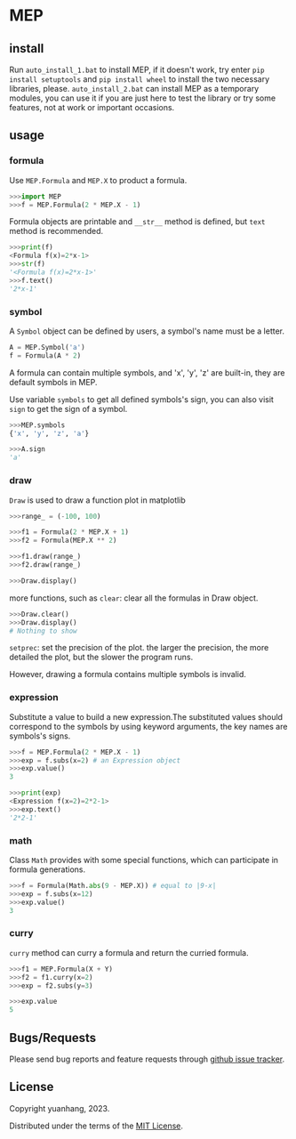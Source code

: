 # MEP

## install

Run ```auto_install_1.bat``` to install MEP, if it doesn't work, try enter ```pip install setuptools``` and ```pip install wheel``` to install the two necessary libraries, please. 
```auto_install_2.bat``` can install MEP as a temporary modules, you can use it if you are just here to test the library or try some features, not at work or important occasions.

## usage

### formula

Use ```MEP.Formula``` and ```MEP.X``` to product a formula.

```python
>>>import MEP
>>>f = MEP.Formula(2 * MEP.X - 1)
```

Formula objects are printable and ```__str__``` method is defined, but ```text``` method is recommended.

```python
>>>print(f)
<Formula f(x)=2*x-1>
>>>str(f)
'<Formula f(x)=2*x-1>'
>>>f.text()
'2*x-1'
```

### symbol

A ```Symbol``` object can be defined by users, a symbol's name must be a letter. 

```python
A = MEP.Symbol('a')
f = Formula(A * 2)
```

A formula can contain multiple symbols, and 'x', 'y', 'z' are built-in, they are default symbols in MEP.

Use variable ```symbols``` to get all defined symbols's sign, you can also visit ```sign``` to get the sign of a symbol.

```python
>>>MEP.symbols
{'x', 'y', 'z', 'a'}

>>>A.sign
'a'
```

### draw

```Draw``` is used to draw a function plot in matplotlib

```python
>>>range_ = (-100, 100)

>>>f1 = Formula(2 * MEP.X + 1)
>>>f2 = Formula(MEP.X ** 2)

>>>f1.draw(range_)
>>>f2.draw(range_)

>>>Draw.display()
```

more functions, such as ```clear```: clear all the formulas in Draw object.

```python
>>>Draw.clear()
>>>Draw.display()
# Nothing to show
```

```setprec```: set the precision of the plot. the larger the precision, the more detailed the plot, but the slower the program runs.

However, drawing a formula contains multiple symbols is invalid.

### expression

Substitute a value to build a new expression.The substituted values should correspond to the symbols by using keyword arguments, the key names are symbols's signs.

```python
>>>f = MEP.Formula(2 * MEP.X - 1)
>>>exp = f.subs(x=2) # an Expression object
>>>exp.value()
3

>>>print(exp)
<Expression f(x=2)=2*2-1>
>>>exp.text()
'2*2-1'
```

### math

Class ```Math``` provides with some special functions, which can participate in formula generations.

```python
>>>f = Formula(Math.abs(9 - MEP.X)) # equal to |9-x|
>>>exp = f.subs(x=12)
>>>exp.value()
3
```

### curry

```curry``` method can curry a formula and return the curried formula.

```python
>>>f1 = MEP.Formula(X + Y)
>>>f2 = f1.curry(x=2)
>>>exp = f2.subs(y=3)

>>>exp.value
5
```

## Bugs/Requests

Please send bug reports and feature requests through [github issue tracker](https://github.com/yuanhang2008/MEP/issues).

## License

Copyright yuanhang, 2023.

Distributed under the terms of the  [MIT License](https://github.com/yuanhang2008/MEP/blob/master/LICENSE).